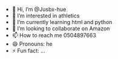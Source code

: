 - 👋 Hi, I’m @Jusbx-hue
- 👀 I’m interested in athletics
- 🌱 I’m currently learning html and python
- 💞️ I’m looking to collaborate on Amazon 
- 📫 How to reach me 0504897663
- 😄 Pronouns: he
- ⚡ Fun fact: ...

<!---
Jusbx-hue/Jusbx-hue is a ✨ special ✨ repository because its `README.md` (this file) appears on your GitHub profile.
You can click the Preview link to take a look at your changes.
--->
